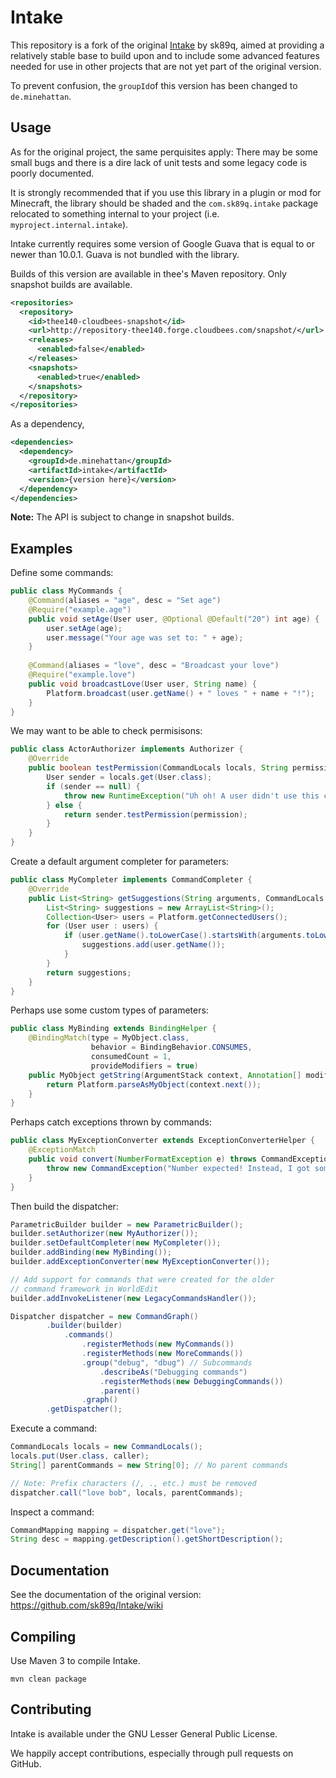Intake
======

This repository is a fork of the original [Intake](https://github.com/sk89q/Intake)
by sk89q, aimed at providing a relatively stable base to build upon and to include
some advanced features needed for use in other projects that are not yet part of
the original version.

To prevent confusion, the `groupId`of this version has been changed to
`de.minehattan`.

Usage
-----

As for the original project, the same perquisites apply: There may be some small
bugs and there is a dire lack of unit tests and some legacy code is poorly
documented.

It is strongly recommended that if you use this library in a plugin or mod
for Minecraft, the library should be shaded and the `com.sk89q.intake` package
relocated to something internal to your project (i.e. `myproject.internal.intake`).

Intake currently requires some version of Google Guava that is equal to or
newer than 10.0.1. Guava is not bundled with the library.

Builds of this version are available in thee's Maven repository. Only snapshot
builds are available.

```xml
<repositories>
  <repository>
    <id>thee140-cloudbees-snapshot</id>
    <url>http://repository-thee140.forge.cloudbees.com/snapshot/</url>
    <releases>
      <enabled>false</enabled>
    </releases>
    <snapshots>
      <enabled>true</enabled>
    </snapshots>
  </repository>
</repositories>
```

As a dependency,

```xml
<dependencies>
  <dependency>
    <groupId>de.minehattan</groupId>
    <artifactId>intake</artifactId>
    <version>{version here}</version>
  </dependency>
</dependencies>
```

**Note:** The API is subject to change in snapshot builds.

Examples
--------

Define some commands:

```java
public class MyCommands {
    @Command(aliases = "age", desc = "Set age")
    @Require("example.age")
    public void setAge(User user, @Optional @Default("20") int age) {
        user.setAge(age);
        user.message("Your age was set to: " + age);
    }
    
    @Command(aliases = "love", desc = "Broadcast your love")
    @Require("example.love")
    public void broadcastLove(User user, String name) {
        Platform.broadcast(user.getName() + " loves " + name + "!");
    }
}
```

We may want to be able to check permisisons:

```java
public class ActorAuthorizer implements Authorizer {
    @Override
    public boolean testPermission(CommandLocals locals, String permission) {
        User sender = locals.get(User.class);
        if (sender == null) {
            throw new RuntimeException("Uh oh! A user didn't use this command.");
        } else {
            return sender.testPermission(permission);
        }
    }
}
```

Create a default argument completer for parameters:

```java
public class MyCompleter implements CommandCompleter {
    @Override
    public List<String> getSuggestions(String arguments, CommandLocals locals) {
        List<String> suggestions = new ArrayList<String>();
        Collection<User> users = Platform.getConnectedUsers();
        for (User user : users) {
            if (user.getName().toLowerCase().startsWith(arguments.toLowerCase().trim())) {
                suggestions.add(user.getName());
            }
        }
        return suggestions;
    }
}
```

Perhaps use some custom types of parameters:

```java
public class MyBinding extends BindingHelper {
    @BindingMatch(type = MyObject.class,
                  behavior = BindingBehavior.CONSUMES,
                  consumedCount = 1,
                  provideModifiers = true)
    public MyObject getString(ArgumentStack context, Annotation[] modifiers) {
        return Platform.parseAsMyObject(context.next());
    }
}
```

Perhaps catch exceptions thrown by commands:

```java
public class MyExceptionConverter extends ExceptionConverterHelper {
    @ExceptionMatch
    public void convert(NumberFormatException e) throws CommandException {
        throw new CommandException("Number expected! Instead, I got something else.");
    }
}
```

Then build the dispatcher:

```java
ParametricBuilder builder = new ParametricBuilder();
builder.setAuthorizer(new MyAuthorizer());
builder.setDefaultCompleter(new MyCompleter());
builder.addBinding(new MyBinding());
builder.addExceptionConverter(new MyExceptionConverter());

// Add support for commands that were created for the older
// command framework in WorldEdit
builder.addInvokeListener(new LegacyCommandsHandler());

Dispatcher dispatcher = new CommandGraph()
        .builder(builder)
            .commands()
                .registerMethods(new MyCommands())
                .registerMethods(new MoreCommands())
                .group("debug", "dbug") // Subcommands
                    .describeAs("Debugging commands")
                    .registerMethods(new DebuggingCommands())
                    .parent()
                .graph()
        .getDispatcher();
```

Execute a command:

```java
CommandLocals locals = new CommandLocals();
locals.put(User.class, caller);
String[] parentCommands = new String[0]; // No parent commands

// Note: Prefix characters (/, ., etc.) must be removed
dispatcher.call("love bob", locals, parentCommands);
```

Inspect a command:

```java
CommandMapping mapping = dispatcher.get("love");
String desc = mapping.getDescription().getShortDescription();
```

Documentation
-------------

See the documentation of the original version: https://github.com/sk89q/Intake/wiki


Compiling
---------

Use Maven 3 to compile Intake.

    mvn clean package

Contributing
------------

Intake is available under the GNU Lesser General Public License.

We happily accept contributions, especially through pull requests on GitHub.
